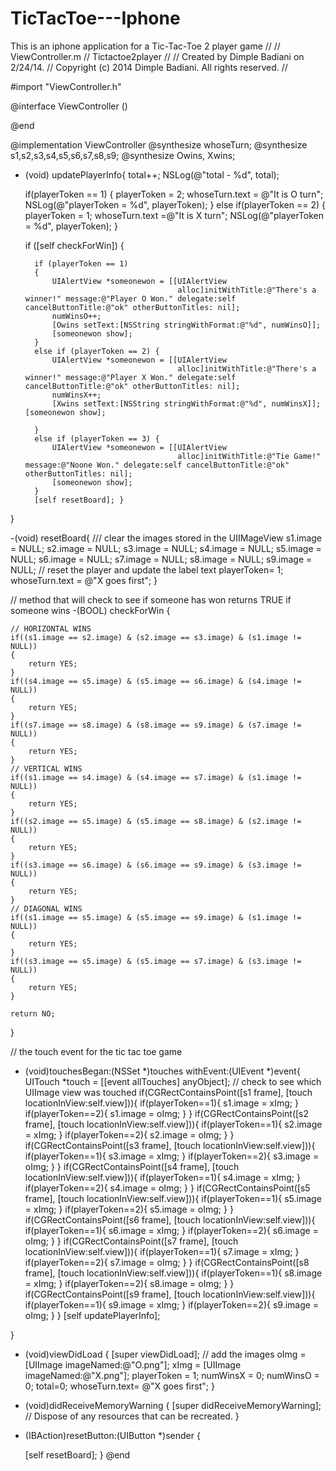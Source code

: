 TicTacToe---Iphone
==================

This is an iphone application for a Tic-Tac-Toe 2 player game 
//
//  ViewController.m
//  Tictactoe2player
//
//  Created by Dimple Badiani on 2/24/14.
//  Copyright (c) 2014 Dimple Badiani. All rights reserved.
//

#import "ViewController.h"

@interface ViewController ()

@end

@implementation ViewController
@synthesize  whoseTurn;
@synthesize s1,s2,s3,s4,s5,s6,s7,s8,s9;
@synthesize Owins, Xwins;

- (void) updatePlayerInfo{
    total++;
    NSLog(@"total - %d", total);

    if(playerToken == 1) {
        playerToken = 2;
        whoseTurn.text = @"It is O turn";
        NSLog(@"playerToken = %d", playerToken); }
    else if(playerToken == 2) { playerToken = 1; whoseTurn.text =@"It is X turn";
        NSLog(@"playerToken = %d", playerToken); }
    
    if ([self checkForWin]) {
        
        if (playerToken == 1)
        {
            UIAlertView *someonewon = [[UIAlertView
                                        alloc]initWithTitle:@"There's a winner!" message:@"Player O Won." delegate:self cancelButtonTitle:@"ok" otherButtonTitles: nil];
            numWinsO++;
            [Owins setText:[NSString stringWithFormat:@"%d", numWinsO]];
            [someonewon show];
        }
        else if (playerToken == 2) {
            UIAlertView *someonewon = [[UIAlertView
                                        alloc]initWithTitle:@"There's a winner!" message:@"Player X Won." delegate:self cancelButtonTitle:@"ok" otherButtonTitles: nil];
            numWinsX++;
            [Xwins setText:[NSString stringWithFormat:@"%d", numWinsX]];            [someonewon show];
            
        }
        else if (playerToken == 3) {
            UIAlertView *someonewon = [[UIAlertView
                                        alloc]initWithTitle:@"Tie Game!" message:@"Noone Won." delegate:self cancelButtonTitle:@"ok" otherButtonTitles: nil];
            [someonewon show];
        }
        [self resetBoard]; }


}


-(void) resetBoard{
    /// clear the images stored in the UIIMageView s1.image = NULL;
    s2.image = NULL;
    s3.image = NULL;
    s4.image = NULL;
    s5.image = NULL;
    s6.image = NULL;
    s7.image = NULL;
    s8.image = NULL;
    s9.image = NULL;
    // reset the player and update the label text
    playerToken= 1;
    whoseTurn.text = @"X goes first";
}


// method that will check to see if someone has won returns TRUE if someone wins
-(BOOL) checkForWin {
    
	// HORIZONTAL WINS
	if((s1.image == s2.image) & (s2.image == s3.image) & (s1.image != NULL))
	{
		return YES;
	}
	if((s4.image == s5.image) & (s5.image == s6.image) & (s4.image != NULL))
	{
		return YES;
	}
	if((s7.image == s8.image) & (s8.image == s9.image) & (s7.image != NULL))
	{
		return YES;
	}
	// VERTICAL WINS
	if((s1.image == s4.image) & (s4.image == s7.image) & (s1.image != NULL))
	{
		return YES;
	}
	if((s2.image == s5.image) & (s5.image == s8.image) & (s2.image != NULL))
	{
		return YES;
	}
	if((s3.image == s6.image) & (s6.image == s9.image) & (s3.image != NULL))
	{
		return YES;
	}
	// DIAGONAL WINS
	if((s1.image == s5.image) & (s5.image == s9.image) & (s1.image != NULL))
	{
		return YES;
	}
	if((s3.image == s5.image) & (s5.image == s7.image) & (s3.image != NULL))
	{
		return YES;
	}
	
	return NO;
}




// the touch event for the tic tac toe game
- (void)touchesBegan:(NSSet *)touches withEvent:(UIEvent *)event{
    UITouch *touch = [[event allTouches] anyObject];
    // check to see which UIImage view was touched
    if(CGRectContainsPoint([s1 frame], [touch locationInView:self.view])){
        if(playerToken==1){ s1.image = xImg; }
        if(playerToken==2){ s1.image = oImg; } }
    if(CGRectContainsPoint([s2 frame], [touch locationInView:self.view])){
        if(playerToken==1){ s2.image = xImg; }
        if(playerToken==2){ s2.image = oImg; } }
    if(CGRectContainsPoint([s3 frame], [touch locationInView:self.view])){
        if(playerToken==1){ s3.image = xImg; }
        if(playerToken==2){ s3.image = oImg; } }
    if(CGRectContainsPoint([s4 frame], [touch locationInView:self.view])){
        if(playerToken==1){ s4.image = xImg; }
        if(playerToken==2){ s4.image = oImg; } }
    if(CGRectContainsPoint([s5 frame], [touch locationInView:self.view])){
        if(playerToken==1){ s5.image = xImg; }
        if(playerToken==2){ s5.image = oImg; } }
    if(CGRectContainsPoint([s6 frame], [touch locationInView:self.view])){
        if(playerToken==1){ s6.image = xImg; }
        if(playerToken==2){ s6.image = oImg; } }
    if(CGRectContainsPoint([s7 frame], [touch locationInView:self.view])){
        if(playerToken==1){ s7.image = xImg; }
        if(playerToken==2){ s7.image = oImg; } }
    if(CGRectContainsPoint([s8 frame], [touch locationInView:self.view])){
        if(playerToken==1){ s8.image = xImg; }
        if(playerToken==2){ s8.image = oImg; } }
    if(CGRectContainsPoint([s9 frame], [touch locationInView:self.view])){
        if(playerToken==1){ s9.image = xImg; }
        if(playerToken==2){ s9.image = oImg; } }
    [self updatePlayerInfo];

}



- (void)viewDidLoad
{
    [super viewDidLoad];
	// add the images
    oImg = [UIImage imageNamed:@"O.png"];
    xImg = [UIImage imageNamed:@"X.png"];
    playerToken = 1;
    numWinsX = 0;
    numWinsO = 0;
    total=0;
    whoseTurn.text= @"X goes first";
}

- (void)didReceiveMemoryWarning
{
    [super didReceiveMemoryWarning];
    // Dispose of any resources that can be recreated.
}

- (IBAction)resetButton:(UIButton *)sender {
    
    [self resetBoard];
}
@end
